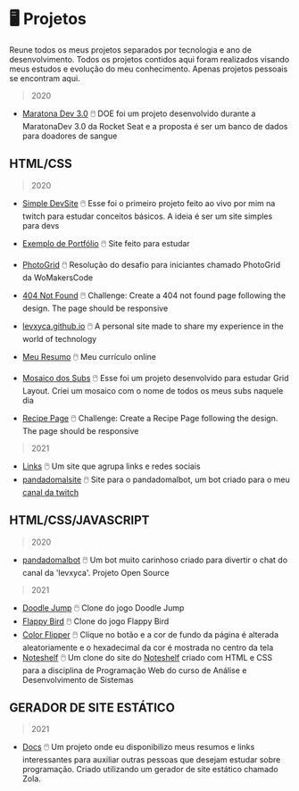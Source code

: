 # :desktop_computer: Projetos

Reune todos os meus projetos separados por tecnologia e ano de desenvolvimento. Todos os projetos contidos aqui foram realizados visando meus estudos e evolução do meu conhecimento. Apenas projetos pessoais se encontram aqui.

> 2020

- [Maratona Dev 3.0](https://github.com/levxyca/doe-maratonadev3.0) :computer_mouse: DOE foi um projeto desenvolvido durante a MaratonaDev 3.0 da Rocket Seat e a proposta é ser um banco de dados para doadores de sangue

## HTML/CSS

> 2020

- [Simple DevSite](https://github.com/levxyca/simple-devsite) :computer_mouse: Esse foi o primeiro projeto feito ao vivo por mim na twitch para estudar conceitos básicos. A ideia é ser um site simples para devs

- [Exemplo de Portfólio](https://github.com/levxyca/site-porfolio) :computer_mouse: Site feito para estudar

- [PhotoGrid](https://github.com/levxyca/photogrid) :computer_mouse: Resolução do desafio para iniciantes chamado PhotoGrid da WoMakersCode

- [404 Not Found](https://github.com/levxyca/404-not-found) :computer_mouse: Challenge: Create a 404 not found page following the design. The page should be responsive

- [levxyca.github.io](https://github.com/levxyca/levxyca.github.io) :computer_mouse: A personal site made to share my experience in the world of technology

- [Meu Resumo](https://github.com/levxyca/levxyca.github.io) :computer_mouse: Meu currículo online

- [Mosaico dos Subs](https://github.com/levxyca/mosaico-subs) :computer_mouse: Esse foi um projeto desenvolvido para estudar Grid Layout. Criei um mosaico com o nome de todos os meus subs naquele dia

- [Recipe Page](https://github.com/levxyca/recipe-page) :computer_mouse: Challenge: Create a Recipe Page following the design. The page should be responsive

> 2021

- [Links](https://github.com/levxyca/links) :computer_mouse: Um site que agrupa links e redes sociais
- [pandadomalsite](https://github.com/levxyca/site-pandadomalbot) :computer_mouse: Site para o pandadomalbot, um bot criado para o meu [canal da twitch](https://www.twitch.tv/levxyca)

## HTML/CSS/JAVASCRIPT

> 2020

- [pandadomalbot](https://github.com/levxyca/pandadomalbot) :computer_mouse: Um bot muito carinhoso criado para divertir o chat do canal da 'levxyca'. Projeto Open Source

> 2021

- [Doodle Jump](https://github.com/levxyca/doodle-jump) :computer_mouse: Clone do jogo Doodle Jump
- [Flappy Bird](https://github.com/levxyca/flappy-bird)  :computer_mouse: Clone do jogo Flappy Bird
- [Color Flipper](https://github.com/levxyca/colorflipper) :computer_mouse: Clique no botão e a cor de fundo da página é alterada aleatoriamente e o hexadecimal da cor é mostrada no centro da tela
- [Noteshelf](https://github.com/levxyca/noteshelf) :computer_mouse: Um clone do site do [Noteshelf](https://www.noteshelf.net/) criado com HTML e CSS para a disciplina de Programação Web do curso de Análise e Desenvolvimento de Sistemas

## GERADOR DE SITE ESTÁTICO

> 2021

- [Docs](https://github.com/levxyca/docs) :computer_mouse: Um projeto onde eu disponibilizo meus resumos e links interessantes para auxiliar outras pessoas que desejam estudar sobre programação. Criado utilizando um gerador de site estático chamado Zola.

